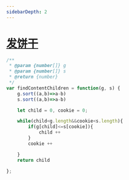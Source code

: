 ```yaml
---
sidebarDepth: 2
---
```


# [发饼干](https://leetcode.cn/problems/assign-cookies/)

```js
/**
 * @param {number[]} g
 * @param {number[]} s
 * @return {number}
 */
var findContentChildren = function(g, s) {
    g.sort((a,b)=>a-b)
    s.sort((a,b)=>a-b)

    let child = 0, cookie = 0;

    while(child<g.length&&cookie<s.length){
        if(g[child]<=s[cookie]){
            child ++
        }
        cookie ++

    }
    return child
    
};
```
